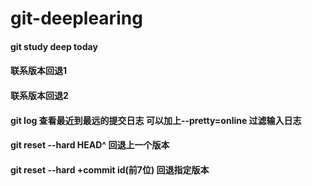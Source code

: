 # git-deeplearing
#### git study deep today
#### 联系版本回退1
#### 联系版本回退2
#### git log 查看最近到最远的提交日志 可以加上--pretty=online 过滤输入日志
#### git reset --hard HEAD^ 回退上一个版本 
#### git reset --hard +commit id(前7位) 回退指定版本
